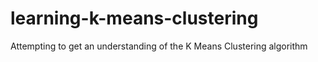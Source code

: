# learning-k-means-clustering
Attempting to get an understanding of the K Means Clustering algorithm
